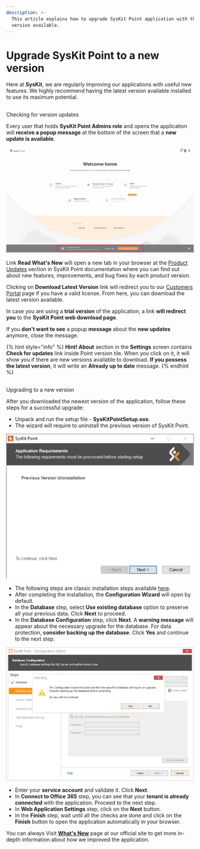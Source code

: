 ```yaml
---
description: >-
  This article explains how to upgrade SysKit Point application with the newest
  version available.
---
```


# Upgrade SysKit Point to a new version

Here at **SysKit**, we are regularly improving our applications with useful new features. We highly recommend having the latest version available installed to use its maximum potential. 

## 
Checking for version updates

Every user that holds **SysKit Point Admins role** and opens the application will **receive a popup message** at the bottom of the screen that a **new update is available**.

![New update available message](../.gitbook/assets/upgrade-syskit-point-to-a-new-version_new-update-available-message.png)


Link **Read What's New** will open a new tab in your browser at the [Product Updates](../product-updates/) section in SysKit Point documentation where you can find out about new features, improvements, and bug fixes by each product version.

Clicking on **Download Latest Version** link will redirect you to our [Customers Portal](https://my.syskit.com/) page if you have a valid license. From here, you can download the latest version available.

In case you are using a **trial version** of the application, a link **will redirect you** to the **SysKit Point web download page**.

If you **don't want to see** a popup **message** about the **new updates** anymore, close the message.

{% hint style="info" %}
**Hint!                                                                                                                                                         About** section in the **Settings** screen contains **Check for updates** link inside Point version tile. When you click on it, it will show you if there are new versions available to download. **If you possess the latest version**, it will write an **Already up to date** message.
{% endhint %}

## 
Upgrading to a new version


After you downloaded the newest version of the application, follow these steps for a successful upgrade:

*  Unpack and run the setup file - **SysKitPointSetup.exe**.
* The wizard will require to uninstall the previous version of SysKit Point. 

![Previous version uninstallation](../.gitbook/assets/upgrade-syskit-point-to-a-new-version_previous-version-uninstallation.png)

* The following steps are classic installation steps available [here](../installation-and-configuration/install-syskit-point.md).
* After completing the installation, the **Configuration Wizard** will open by default.
*  In the **Database** step, select **Use existing database** option to preserve all your previous data. Click **Next** to proceed.
* In the **Database Configuration** step, click **Next**. A **warning message** will appear about the necessary upgrade for the database. For data protection, **consider backing up the database**. Click **Yes** and continue to the next step.

![Warning message - necessary database upgrade](../.gitbook/assets/upgrade-syskit-point-to-a-new-version_warning-message-necessary-database-upgrade.png)

* Enter your **service account** and validate it. Click **Next**.
* In **Connect to Office 365** step, you can see that your **tenant is already connected** with the application. Proceed to the next step.
* In **Web Application Settings** step, click on the **Next** button. 
* In the **Finish** step, wait until all the checks are done and click on the **Finish** button to open the application automatically in your browser.


You can always Visit [**What's New**](https://www.syskit.com/products/point/whats-new/) page at our official site to get more in-depth information about how we improved the application.

